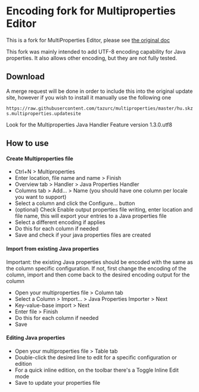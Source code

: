 # Encoding fork for Multiproperties Editor

This is a fork for MultiProperties Editor, please see [the original doc](https://github.com/skazsi/multiproperties)

This fork was mainly intended to add UTF-8 encoding capability for Java properties. It also allows other encoding, but they are not fully tested.  

## Download
 A merge request will be done in order to include this into the original update site, however if you wish to install it manually use the following one

`https://raw.githubusercontent.com/tazurc/multiproperties/master/hu.skzs.multiproperties.updatesite`

Look for the Multiproperties Java Handler Feature version 1.3.0.utf8

## How to use

#### Create Multiproperties file
* Ctrl+N > Multiproperties 
* Enter location, file name and name > Finish
* Overview tab > Handler > Java Properties Handler
* Columns tab > Add... >  Name (you should have one column per locale you want to support)
* Select a column and click the Configure... button 
* (optional) Check Enable output properties file writing, enter location and file name, this will export your entries to a Java properties file
* Select a different encoding if applies
* Do this for each column if needed
* Save and check if your java properties files are created

#### Import from existing Java properties

Important: the existing Java properties should be encoded with the same as the column specific configuration. If not, first change the encoding of the column, import and then come back to the desired encoding output for the column   

* Open your multiproperties file > Column tab
* Select a Column > Import... > Java Properties Importer > Next
* Key-value-base import > Next
* Enter file > Finish
* Do this for each column if needed
* Save

#### Editing Java properties

* Open your multiproperties file > Table tab
* Double-click the desired line to edit for a specific configuration or edition
* For a quick inline edition, on the toolbar there's a Toggle Inline Edit mode 
* Save to update your properties file


